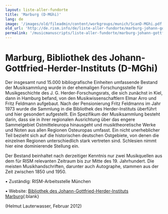 ```yaml
---
layout: liste-aller-fundorte
title: 'Marburg (D-MGhi)'
lang: de
image: '/images/old/fileadmin/content/workgroups/munich/ScanD-MGhi.pdf'
old_url: 'http://de.rism.info/de/liste-aller-fundorte/marburg-johann-gottfried-herder-institut.html'
permalink: '/musicmanuscripts/liste-aller-fundorte/marburg-johann-gottfried-herder-institut.html'
---
```



# Marburg, Bibliothek des Johann-Gottfried-Herder-Instituts (D-MGhi)

Der insgesamt rund 15.000 bibliografische Einheiten umfassende Bestand der Musiksammlung wurde in der ehemaligen Forschungsstelle für Musikgeschichte des J. G. Herder-Forschungsrats, die sich zunächst in Kiel, dann in Hamburg befand, von den Musikwissenschaftlern Elmar Arro und Fritz Feldmann aufgebaut. Nach der Pensionierung Fritz Feldmanns im Jahr 1973 wurde die Sammlung in die Bibliothek des Herder-Instituts überführt und hier gesondert aufgestellt. Ein Spezifikum der Musiksammlung besteht darin, dass sie in ihrer regionalen Ausrichtung über das engere Sammelgebiet Ostmitteleuropa hinausgeht und musiktheoretische Werke und Noten aus allen Regionen Osteuropas umfasst. Ein nicht unerheblicher Teil bezieht sich auf die historischen deutschen Ostgebiete, von denen die einzelnen Regionen unterschiedlich stark vertreten sind. Schlesien nimmt hier eine dominierende Stellung ein.

Der Bestand beinhaltet nach derzeitiger Kenntnis nur zwei Musikquellen aus dem für RISM relevanten Zeitraum bis zur Mitte des 19. Jahrhundert. Die meisten Musikhandschriften, darunter auch Autographe, stammen aus der Zeit zwischen 1850 und 1950.

• Zuständig: RISM-Arbeitsstelle München

• Website: [Bibliothek des Johann-Gottfried-Herder-Instituts Marburg](https://www.herder-institut.de/bibliothek/ "Opens external link in new window"){:blank}

(Helmut Lauterwasser, Februar 2012)

